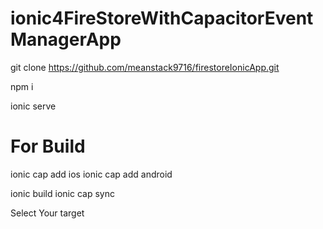 # ionic4FireStoreWithCapacitorEventManagerApp

git clone https://github.com/meanstack9716/firestoreIonicApp.git

npm i

ionic serve


# For Build

ionic cap add ios
ionic cap add android

ionic build
ionic cap sync

Select Your target



